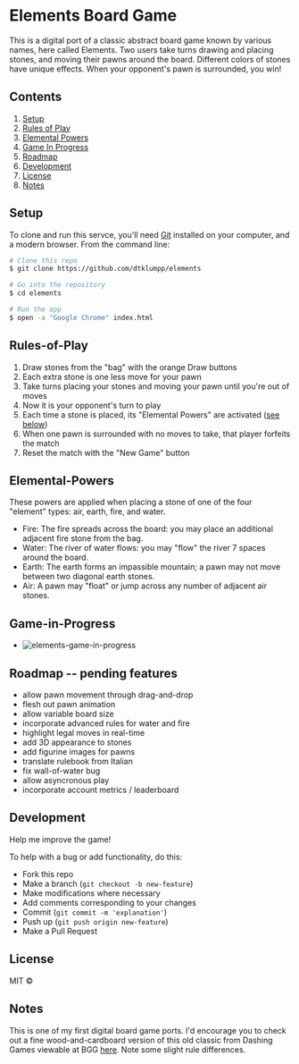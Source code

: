 # Elements Board Game

This is a digital port of a classic abstract board game known by various names, here called Elements.  Two users take turns drawing and placing stones, and moving their pawns around the board.  Different colors of stones have unique effects.  When your opponent's pawn is surrounded, you win!

## Contents

  1. [Setup](#Setup)
  1. [Rules of Play](#Rules-of-Play)
  1. [Elemental Powers](Elemental-Powers)
  1. [Game In Progress](#Game-in-Progress)
  1. [Roadmap](#Roadmap)
  1. [Development](#Development)
  1. [License](#License)
  1. [Notes](#Notes)

## Setup

To clone and run this servce, you'll need [Git](https://git-scm.com) installed on your computer, and a modern browser.  From the command line:

```bash
# Clone this repo
$ git clone https://github.com/dtklumpp/elements

# Go into the repository
$ cd elements

# Run the app
$ open -a "Google Chrome" index.html
```

## Rules-of-Play

1. Draw stones from the "bag" with the orange Draw buttons
1. Each extra stone is one less move for your pawn
1. Take turns placing your stones and moving your pawn until you're out of moves
1. Now it is your opponent's turn to play
1. Each time a stone is placed, its "Elemental Powers" are activated ([see below](#Elemental-Powers))
1. When one pawn is surrounded with no moves to take, that player forfeits the match
1. Reset the match with the "New Game" button

## Elemental-Powers

These powers are applied when placing a stone of one of the four "element" types: air, earth, fire, and water.

- Fire: The fire spreads across the board: you may place an additional adjacent fire stone from the bag.
- Water: The river of water flows: you may "flow" the river 7 spaces around the board.
- Earth: The earth forms an impassible mountain; a pawn may not move between two diagonal earth stones.
- Air: A pawn may "float" or jump across any number of adjacent air stones.
    
## Game-in-Progress

- ![elements-game-in-progress](https://user-images.githubusercontent.com/65556316/106966995-5d76b680-6714-11eb-859d-11e5ac9f84ce.png)

## Roadmap -- pending features

- allow pawn movement through drag-and-drop
- flesh out pawn animation
- allow variable board size
- incorporate advanced rules for water and fire
- highlight legal moves in real-time
- add 3D appearance to stones
- add figurine images for pawns
- translate rulebook from Italian
- fix wall-of-water bug
- allow asyncronous play
- incorporate account metrics / leaderboard

## Development
Help me improve the game!

To help with a bug or add functionality, do this:

- Fork this repo
- Make a branch (`git checkout -b new-feature`)
- Make modifications where necessary
- Add comments corresponding to your changes
- Commit (`git commit -m 'explanation'`)
- Push up (`git push origin new-feature`)
- Make a Pull Request 


## License

MIT ©


## Notes
This is one of my first digital board game ports.  I'd encourage you to check out a fine wood-and-cardboard version of this old classic from Dashing Games viewable at BGG [here](https://boardgamegeek.com/boardgame/216403/element).  Note some slight rule differences.
